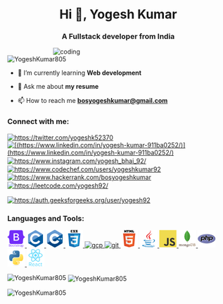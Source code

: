 <h1 align="center">Hi 👋, Yogesh Kumar</h1>
<h3 align="center">A Fullstack developer from India</h3>
<img align="right" alt="coding" width="400" src="https://cdnp3.stackassets.com/fa6fd1e226152eba86fa65cef159cde3d5a40517/store/fd9cf709c1417e2cabff70f3d3d2b3be06d0becd1df0cccfc661d327a3a7/sale_229497_primary_image.jpg"

<p align="left"> <img src="https://komarev.com/ghpvc/?username=yogeshkumar805&label=Profile%20views&color=0e75b6&style=flat" alt="YogeshKumar805" /> </p>

<!-- <p align="left"> <a href="https://twitter.com/https://twitter.com/yogesh52370" target="blank"><img src="https://img.shields.io/twitter/follow/https://twitter.com/@yogesh52370?logo=twitter&style=for-the-badge" alt="https://twitter.com/yogesh52370" /></a> </p> -->

- 🌱 I’m currently learning **Web development**

- 💬 Ask me about **my resume**

- 📫 How to reach me **bosyogeshkumar@gmail.com**


<h3 align="left">Connect with me:</h3>
<p align="left">
<a href="https://twitter.com/https://twitter.com/" target="blank"><img align="center" src="https://raw.githubusercontent.com/rahuldkjain/github-profile-readme-generator/master/src/images/icons/Social/twitter.svg" alt="https://twitter.com/yogeshk52370" height="30" width="40" /></a>
<a href="https://www.linkedin.com/in/yogesh-kumar-911ba0252/" target="blank"><img align="center" src="https://raw.githubusercontent.com/rahuldkjain/github-profile-readme-generator/master/src/images/icons/Social/linked-in-alt.svg" alt="[(https://www.linkedin.com/in/yogesh-kumar-911ba0252/)](https://www.linkedin.com/in/yogesh-kumar-911ba0252/)" height="30" width="40" /></a>
<a href="https://instagram.com/https://www.instagram.com/yogesh_bhai_92/" target="blank"><img align="center" src="https://raw.githubusercontent.com/rahuldkjain/github-profile-readme-generator/master/src/images/icons/Social/instagram.svg" alt="https://www.instagram.com/yogesh_bhai_92/" height="30" width="40" /></a>
<a href="https://www.codechef.com/users/yogeshkumar92" target="blank"><img align="center" src="https://cdn.jsdelivr.net/npm/simple-icons@3.1.0/icons/codechef.svg" alt="https://www.codechef.com/users/yogeshkumar92" height="30" width="40" /></a>
<a href="https://www.hackerrank.com/bosyogeshkumar" target="blank"><img align="center" src="https://raw.githubusercontent.com/rahuldkjain/github-profile-readme-generator/master/src/images/icons/Social/hackerrank.svg" alt="https://www.hackerrank.com/bosyogeshkumar" height="30" width="40" /></a>
<a href="https://www.leetcode.com/https://leetcode.com/yogesh92/" target="blank"><img align="center" src="https://raw.githubusercontent.com/rahuldkjain/github-profile-readme-generator/master/src/images/icons/Social/leet-code.svg" alt="https://leetcode.com/yogesh92/" height="30" width="40" /></a>

<a href="https://auth.geeksforgeeks.org/user/https://auth.geeksforgeeks.org/user/yogesh92" target="blank"><img align="center" src="https://raw.githubusercontent.com/rahuldkjain/github-profile-readme-generator/master/src/images/icons/Social/geeks-for-geeks.svg" alt="https://auth.geeksforgeeks.org/user/yogesh92" height="30" width="40" /></a>
</p>

<h3 align="left">Languages and Tools:</h3>
<p align="left"> <a href="https://getbootstrap.com" target="_blank" rel="noreferrer"> <img src="https://raw.githubusercontent.com/devicons/devicon/master/icons/bootstrap/bootstrap-plain-wordmark.svg" alt="bootstrap" width="40" height="40"/> </a> <a href="https://www.cprogramming.com/" target="_blank" rel="noreferrer"> <img src="https://raw.githubusercontent.com/devicons/devicon/master/icons/c/c-original.svg" alt="c" width="40" height="40"/> </a> <a href="https://www.w3schools.com/cpp/" target="_blank" rel="noreferrer"> <img src="https://raw.githubusercontent.com/devicons/devicon/master/icons/cplusplus/cplusplus-original.svg" alt="cplusplus" width="40" height="40"/> </a> <a href="https://www.w3schools.com/css/" target="_blank" rel="noreferrer"> <img src="https://raw.githubusercontent.com/devicons/devicon/master/icons/css3/css3-original-wordmark.svg" alt="css3" width="40" height="40"/> </a> <a href="https://cloud.google.com" target="_blank" rel="noreferrer"> <img src="https://www.vectorlogo.zone/logos/google_cloud/google_cloud-icon.svg" alt="gcp" width="40" height="40"/> </a> <a href="https://git-scm.com/" target="_blank" rel="noreferrer"> <img src="https://www.vectorlogo.zone/logos/git-scm/git-scm-icon.svg" alt="git" width="40" height="40"/> </a> <a href="https://www.w3.org/html/" target="_blank" rel="noreferrer"> <img src="https://raw.githubusercontent.com/devicons/devicon/master/icons/html5/html5-original-wordmark.svg" alt="html5" width="40" height="40"/> </a> <a href="https://www.java.com" target="_blank" rel="noreferrer"> <img src="https://raw.githubusercontent.com/devicons/devicon/master/icons/java/java-original.svg" alt="java" width="40" height="40"/> </a> <a href="https://developer.mozilla.org/en-US/docs/Web/JavaScript" target="_blank" rel="noreferrer"> <img src="https://raw.githubusercontent.com/devicons/devicon/master/icons/javascript/javascript-original.svg" alt="javascript" width="40" height="40"/> </a> <a href="https://www.mongodb.com/" target="_blank" rel="noreferrer"> <img src="https://raw.githubusercontent.com/devicons/devicon/master/icons/mongodb/mongodb-original-wordmark.svg" alt="mongodb" width="40" height="40"/> </a> <a href="https://www.php.net" target="_blank" rel="noreferrer"> <img src="https://raw.githubusercontent.com/devicons/devicon/master/icons/php/php-original.svg" alt="php" width="40" height="40"/> </a> <a href="https://www.python.org" target="_blank" rel="noreferrer"> <img src="https://raw.githubusercontent.com/devicons/devicon/master/icons/python/python-original.svg" alt="python" width="40" height="40"/> </a> <a href="https://reactjs.org/" target="_blank" rel="noreferrer"> <img src="https://raw.githubusercontent.com/devicons/devicon/master/icons/react/react-original-wordmark.svg" alt="react" width="40" height="40"/> </a> </p>

<p><img align="left" src="https://github-readme-stats.vercel.app/api/top-langs?username=YogeshKumar805&show_icons=true&locale=en&layout=compact" alt="YogeshKumar805" /></p>

<p>&nbsp;<img align="center" src="https://github-readme-stats.vercel.app/api?username=YogeshKumar805&show_icons=true&locale=en" alt="YogeshKumar805" /></p>

<p><img align="center" src="https://github-readme-streak-stats.herokuapp.com/?user=YogeshKumar805&" alt="YogeshKumar805" /></p>
